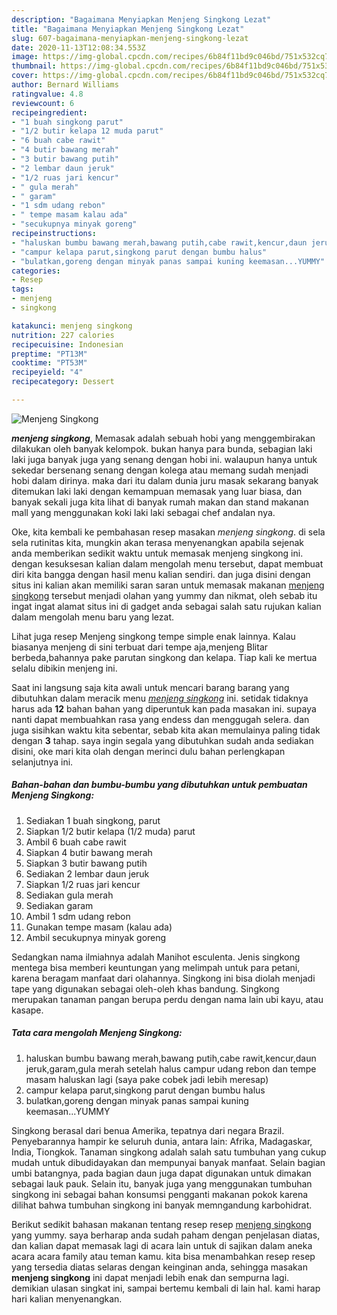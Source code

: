 ```yaml
---
description: "Bagaimana Menyiapkan Menjeng Singkong Lezat"
title: "Bagaimana Menyiapkan Menjeng Singkong Lezat"
slug: 607-bagaimana-menyiapkan-menjeng-singkong-lezat
date: 2020-11-13T12:08:34.553Z
image: https://img-global.cpcdn.com/recipes/6b84f11bd9c046bd/751x532cq70/menjeng-singkong-foto-resep-utama.jpg
thumbnail: https://img-global.cpcdn.com/recipes/6b84f11bd9c046bd/751x532cq70/menjeng-singkong-foto-resep-utama.jpg
cover: https://img-global.cpcdn.com/recipes/6b84f11bd9c046bd/751x532cq70/menjeng-singkong-foto-resep-utama.jpg
author: Bernard Williams
ratingvalue: 4.8
reviewcount: 6
recipeingredient:
- "1 buah singkong parut"
- "1/2 butir kelapa 12 muda parut"
- "6 buah cabe rawit"
- "4 butir bawang merah"
- "3 butir bawang putih"
- "2 lembar daun jeruk"
- "1/2 ruas jari kencur"
- " gula merah"
- " garam"
- "1 sdm udang rebon"
- " tempe masam kalau ada"
- "secukupnya minyak goreng"
recipeinstructions:
- "haluskan bumbu bawang merah,bawang putih,cabe rawit,kencur,daun jeruk,garam,gula merah setelah halus campur udang rebon dan tempe masam haluskan lagi (saya pake cobek jadi lebih meresap)"
- "campur kelapa parut,singkong parut dengan bumbu halus"
- "bulatkan,goreng dengan minyak panas sampai kuning keemasan...YUMMY"
categories:
- Resep
tags:
- menjeng
- singkong

katakunci: menjeng singkong 
nutrition: 227 calories
recipecuisine: Indonesian
preptime: "PT13M"
cooktime: "PT53M"
recipeyield: "4"
recipecategory: Dessert

---
```



![Menjeng Singkong](https://img-global.cpcdn.com/recipes/6b84f11bd9c046bd/751x532cq70/menjeng-singkong-foto-resep-utama.jpg)

<b><i>menjeng singkong</i></b>, Memasak adalah sebuah hobi yang menggembirakan dilakukan oleh banyak kelompok. bukan hanya para bunda, sebagian laki laki juga banyak juga yang senang dengan hobi ini. walaupun hanya untuk sekedar bersenang senang dengan kolega atau memang sudah menjadi hobi dalam dirinya. maka dari itu dalam dunia juru masak sekarang banyak ditemukan laki laki dengan kemampuan memasak yang luar biasa, dan banyak sekali juga kita lihat di banyak rumah makan dan stand makanan mall yang menggunakan koki laki laki sebagai chef andalan nya.

Oke, kita kembali ke pembahasan resep masakan <i>menjeng singkong</i>. di sela sela rutinitas kita, mungkin akan terasa menyenangkan apabila sejenak anda memberikan sedikit waktu untuk memasak menjeng singkong ini. dengan kesuksesan kalian dalam mengolah menu tersebut, dapat membuat diri kita bangga dengan hasil menu kalian sendiri. dan juga disini dengan situs ini kalian akan memiliki saran saran untuk memasak makanan <u>menjeng singkong</u> tersebut menjadi olahan yang yummy dan nikmat, oleh sebab itu ingat ingat alamat situs ini di gadget anda sebagai salah satu rujukan kalian dalam mengolah menu baru yang lezat.

Lihat juga resep Menjeng singkong tempe simple enak lainnya. Kalau biasanya menjeng di sini terbuat dari tempe aja,menjeng Blitar berbeda,bahannya pake parutan singkong dan kelapa. Tiap kali ke mertua selalu dibikin menjeng ini.


Saat ini langsung saja kita awali untuk mencari barang barang yang dibutuhkan dalam meracik menu <u><i>menjeng singkong</i></u> ini. setidak tidaknya harus ada <b>12</b> bahan bahan yang diperuntuk kan pada masakan ini. supaya nanti dapat membuahkan rasa yang endess dan menggugah selera. dan juga sisihkan waktu kita sebentar, sebab kita akan memulainya paling tidak dengan <b>3</b> tahap. saya ingin segala yang dibutuhkan sudah anda sediakan disini, oke mari kita olah dengan merinci dulu bahan perlengkapan selanjutnya ini.

<!--inarticleads1-->

##### Bahan-bahan dan bumbu-bumbu yang dibutuhkan untuk pembuatan Menjeng Singkong:

1. Sediakan 1 buah singkong, parut
1. Siapkan 1/2 butir kelapa (1/2 muda) parut
1. Ambil 6 buah cabe rawit
1. Siapkan 4 butir bawang merah
1. Siapkan 3 butir bawang putih
1. Sediakan 2 lembar daun jeruk
1. Siapkan 1/2 ruas jari kencur
1. Sediakan  gula merah
1. Sediakan  garam
1. Ambil 1 sdm udang rebon
1. Gunakan  tempe masam (kalau ada)
1. Ambil secukupnya minyak goreng


Sedangkan nama ilmiahnya adalah Manihot esculenta. Jenis singkong mentega bisa memberi keuntungan yang melimpah untuk para petani, karena beragam manfaat dari olahannya. Singkong ini bisa diolah menjadi tape yang digunakan sebagai oleh-oleh khas bandung. Singkong merupakan tanaman pangan berupa perdu dengan nama lain ubi kayu, atau kasape. 

<!--inarticleads2-->

##### Tata cara mengolah Menjeng Singkong:

1. haluskan bumbu bawang merah,bawang putih,cabe rawit,kencur,daun jeruk,garam,gula merah setelah halus campur udang rebon dan tempe masam haluskan lagi (saya pake cobek jadi lebih meresap)
1. campur kelapa parut,singkong parut dengan bumbu halus
1. bulatkan,goreng dengan minyak panas sampai kuning keemasan...YUMMY


Singkong berasal dari benua Amerika, tepatnya dari negara Brazil. Penyebarannya hampir ke seluruh dunia, antara lain: Afrika, Madagaskar, India, Tiongkok. Tanaman singkong adalah salah satu tumbuhan yang cukup mudah untuk dibudidayakan dan mempunyai banyak manfaat. Selain bagian umbi batangnya, pada bagian daun juga dapat digunakan untuk dimakan sebagai lauk pauk. Selain itu, banyak juga yang menggunakan tumbuhan singkong ini sebagai bahan konsumsi pengganti makanan pokok karena dilihat bahwa tumbuhan singkong ini banyak memngandung karbohidrat. 

Berikut sedikit bahasan makanan tentang resep resep <u>menjeng singkong</u> yang yummy. saya berharap anda sudah paham dengan penjelasan diatas, dan kalian dapat memasak lagi di acara lain untuk di sajikan dalam aneka acara acara family atau teman kamu. kita bisa menambahkan resep resep yang tersedia diatas selaras dengan keinginan anda, sehingga masakan <b>menjeng singkong</b> ini dapat menjadi lebih enak dan sempurna lagi. demikian ulasan singkat ini, sampai bertemu kembali di lain hal. kami harap hari kalian menyenangkan.
